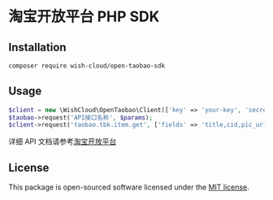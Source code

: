 # **淘宝开放平台 PHP SDK**

## Installation

```bash
composer require wish-cloud/open-taobao-sdk
```

## Usage

```php
$client = new \WishCloud\OpenTaobao\Client(['key' => 'your-key', 'secret' => 'your-secret','debug'=>false]);
$taobao->request('API接口名称', $params);
$client->request('taobao.tbk.item.get', ['fields' => 'title,cid,pic_url,num,price', 'page_no' => 1]));

```

详细 API 文档请参考[淘宝开放平台](https://open.taobao.com/api.htm)

## License

This package is open-sourced software licensed under the [MIT license](https://opensource.org/licenses/MIT).
